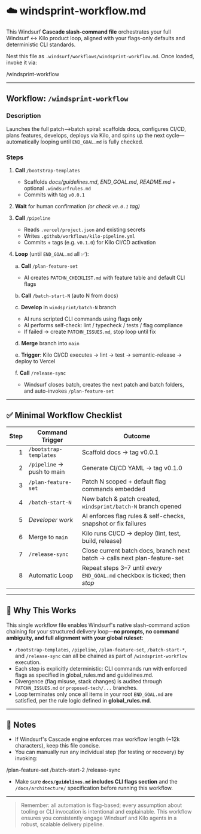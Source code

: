 # ☁️ windsprint‑workflow.md

This Windsurf **Cascade slash-command file** orchestrates your full Windsurf ↔ Kilo product loop, aligned with your flags-only defaults and deterministic CLI standards.

Nest this file as `.windsurf/workflows/windsprint-workflow.md`. Once loaded, invoke it via:  

/windsprint-workflow

---

## Workflow: `/windsprint-workflow`

### Description  
Launches the full patch–>batch spiral: scaffolds docs, configures CI/CD, plans features, develops, deploys via Kilo, and spins up the next cycle—automatically looping until `END_GOAL.md` is fully checked.

### Steps

1. **Call** `/bootstrap-templates`  
   - Scaffolds *docs/guidelines.md*, *END_GOAL.md*, *README.md* + optional `.windsurfrules.md`  
   - Commits with tag `v0.0.1`

2. **Wait** for human confirmation *(or check `v0.0.1` tag)*

3. **Call** `/pipeline`  
   - Reads `.vercel/project.json` and existing secrets  
   - Writes `.github/workflows/kilo-pipeline.yml`  
   - Commits + tags (e.g. `v0.1.0`) for Kilo CI/CD activation

4. **Loop** (until `END_GOAL.md` all ✅):

   a. **Call** `/plan-feature-set`  
      - AI creates `PATCHN_CHECKLIST.md` with feature table and default CLI flags

   b. **Call** `/batch-start-N` (auto N from docs)

   c. **Develop** in `windsprint/batch‑N` branch  
      - AI runs scripted CLI commands using flags only  
      - AI performs self‑check: lint / typecheck / tests / flag compliance  
      - If failed → create `PATCHN_ISSUES.md`, stop loop until fix

   d. **Merge** branch into `main`

   e. **Trigger**: Kilo CI/CD executes → lint → test → semantic-release → deploy to Vercel

   f. **Call** `/release-sync`  
      - Windsurf closes batch, creates the next patch and batch folders, and auto-invokes `/plan-feature-set`

---

## ✅ Minimal Workflow Checklist

| Step | Command Trigger | Outcome |
|-----:|------------------|----------|
| 1    | `/bootstrap-templates` | Scaffold docs → tag v0.0.1 |
| 2    | `/pipeline` → push to main | Generate CI/CD YAML → tag v0.1.0 |
| 3    | `/plan-feature-set` | Patch N scoped + default flag commands embedded |
| 4    | `/batch-start-N` | New batch & patch created, `windsprint/batch‑N` branch opened |
| 5    | *Developer work* | AI enforces flag rules & self-checks, snapshot or fix failures |
| 6    | Merge to `main` | Kilo runs CI/CD → deploy (lint, test, build, release) |
| 7    | `/release-sync` | Close current batch docs, branch next batch → calls next plan-feature-set |
| 8    | Automatic Loop | Repeat steps 3–7 until *every* `END_GOAL.md` checkbox is ticked; then *stop*

---

## 🌱 Why This Works

This single workflow file enables Windsurf's native slash-command action chaining for your structured delivery loop—**no prompts, no command ambiguity, and full alignment with your global ruleset**:

- `/bootstrap-templates`, `/pipeline`, `/plan-feature-set`, `/batch-start-*`, and `/release-sync` can all be chained as part of `/windsprint-workflow` execution.  
- Each step is explicitly deterministic: CLI commands run with enforced flags as specified in global_rules.md and guidelines.md.  
- Divergence (flag misuse, stack changes) is audited through `PATCHN_ISSUES.md` or `proposed-tech/...` branches.  
- Loop terminates only once all items in your root `END_GOAL.md` are satisfied, per the rule logic defined in **global_rules.md**.  

---

## 📌 Notes

- If Windsurf's Cascade engine enforces max workflow length (~12k characters), keep this file concise.  
- You can manually run any individual step (for testing or recovery) by invoking:

/plan-feature-set
/batch-start-2
/release-sync

- Make sure **`docs/guidelines.md` includes CLI flags section** and the `/docs/architecture/` specification before running this workflow.

---

> Remember: all automation is flag-based; every assumption about tooling or CLI invocation is intentional and explainable. This workflow ensures you consistently engage Windsurf and Kilo agents in a robust, scalable delivery pipeline.
